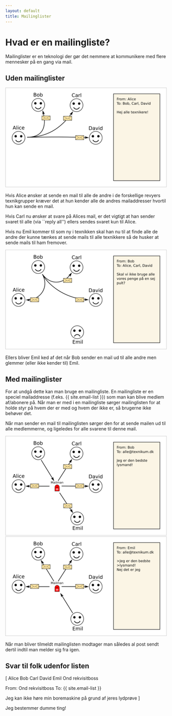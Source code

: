 ```yaml
---
layout: default
title: Mailinglister
---
```


# Hvad er en mailingliste?

Mailinglister er en teknologi der gør det nemmere at kommunikere med flere mennesker på en gang via mail.

## Uden mailinglister
<img src="/images/illustration-0.png" class="img">

Hvis Alice ønsker at sende en mail til alle de andre i de forskellige revyers texnikgrupper kræver det at hun kender alle de andres mailaddresser hvortil hun kan sende en mail.

Hvis Carl nu ønsker at svare på Alices mail, er det vigtigt at han sender svaret til alle (via ``reply all'') ellers sendes svaret kun til Alice.

Hvis nu Emil kommer til som ny i texnikken skal han nu til at finde alle de andre der kunne tænkes at sende mails til alle texnikkere så de husker at sende mails til ham fremover.

<img src="/images/illustration-1.png" class="img">

Ellers bliver Emil ked af det når Bob sender en mail ud til alle andre men glemmer (eller ikke kender til) Emil.

## Med mailinglister

For at undgå dette kan man bruge en mailingliste. En mailingliste er en speciel mailaddresse (f.eks. {{ site.email-list }}) som man kan blive medlem af/abonere på. Når man er med i en mailingliste sørger mailinglisten for at holde styr på hvem der er med og hvem der ikke er, så brugerne ikke behøver det.

Når man sender en mail til mailinglisten sørger den for at sende mailen ud til alle medlemmerne, og ligeledes for alle svarene til denne mail.

<div style="text-align: center;"><img src="/images/illustration-3.png" class="img"></div>

<img src="/images/illustration-4.png" class="img">

Når man bliver tilmeldt mailinglisten modtager man således al post sendt dertil indtil man melder sig fra igen.


## Svar til folk udenfor listen
[
  Alice
  Bob
  Carl
  David
  Emil
  Ond rekvisitboss

  From: Ond rekvisitboss
  To: {{ site.email-list }}

  Jeg kan ikke høre min boremaskine på grund af jeres lydprøve
]

  Jeg bestemmer dumme ting!
